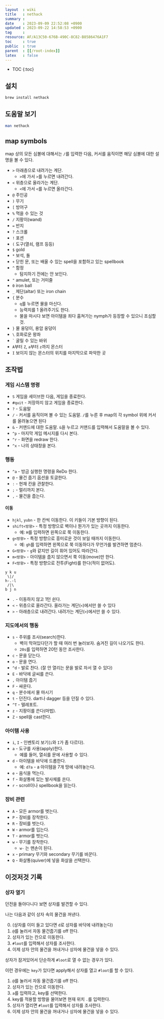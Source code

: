```yaml
---
layout  : wiki
title   : nethack
summary : 
date    : 2023-09-09 22:52:08 +0900
updated : 2023-09-22 14:58:53 +0900
tag     : 
resource: AF/A13C50-676B-490C-8C82-B8586476A1F7
toc     : true
public  : true
parent  : [[/root-index]]
latex   : false
---
```

* TOC
{:toc}

## 설치

```bash
brew install nethack
```

## 도움말 보기

```bash
man nethack
```

## map symbols

map 상의 모든 심볼에 대해서는 `/`를 입력한 다음, 커서를 움직이면 해당 심볼에 대한 설명을 볼 수 있다.

- `>` 아래층으로 내려가는 계단.
    - `>`에 가서 `>`를 누르면 내려간다.
- `<` 위층으로 올라가는 계단.
    - `<`에 가서 `<`를 누르면 올라간다.
- `@` 주인공
- `)` 무기
- `[` 방어구
- `%` 먹을 수 있는 것
- `/` 지팡이(wand)
- `=` 반지
- `?` 스크롤
- `!` 포션
- `(` 도구(열쇠, 램프 등등)
- `$` gold
- `*` 보석, 돌
- `+` 닫힌 문, 또는 배울 수 있는 spell을 포함하고 있는 spellbook
- `^` 함정
    - 탐지하기 전에는 안 보인다.
- `"` amulet, 또는 거미줄
- `0` iron ball
- `_` 제단(altar) 또는 iron chain
- `{` 분수
    - `q`를 누르면 물을 마신다.
    - 능력치를 1 올려주기도 한다.
    - 물을 마시다 보면 아이템을 죄다 훔쳐가는 nymph가 등장할 수 있으니 조심할 것.
- `}` 물 웅덩이, 용암 웅덩이
- `\` 호화로운 왕좌
- ``` ` ``` 굴릴 수 있는 바위
- `A`부터 `Z`, `a`부터 `z`까지 몬스터
- `I` 보이지 않는 몬스터의 위치를 마지막으로 파악한 곳

## 조작법

### 게임 시스템 명령

- `S` 게임을 세이브한 다음, 게임을 종료한다.
- `#quit` - 저장하지 않고 게임을 종료한다.
- `?` - 도움말
- `/` - 커서를 움직이며 볼 수 있는 도움말. `/`를 누른 후 map의 각 symbol 위에 커서를 올려놓으면 된다
- `&` - 커맨드에 대한 도움말. `&`을 누르고 커맨드를 입력해서 도움말을 볼 수 있다.
- `^p` - 마지막 게임 메시지를 다시 본다.
- `^r` - 화면을 redraw 한다.
- `^x` - 나의 상태창을 본다.

### 행동

- `^a` - 방금 실행한 명령을 ReDo 한다.
- `@` - 물건 줍기 옵션을 토글한다.
- `:` - 현재 칸을 관찰한다.
- `;` - 멀리까지 본다.
- `,` - 물건을 줍는다.

#### 이동

- `hjkl`, `yubn` - 한 칸씩 이동한다. 이 키들이 기본 방향이 된다.
- `shift<방향>` - 특정 방향으로 벽이나 뭔가가 있는 곳까지 이동한다.
    - 예: `H`를 입력하면 왼쪽으로 쭉 이동한다.
- `g<방향>` - 특정 방향으로 흥미로운 것이 보일 때까지 이동한다.
    - 예: `gh`를 입력하면 왼쪽으로 쭉 이동하다가 무언가를 발견하면 멈춘다.
- `G<방향>` - `g`와 같지만 길이 휘어 있어도 따라간다.
- `m<방향>` - 아이템을 줍지 않으면서 쭉 이동(move)만 한다.
- `F<방향>` - 특정 방향으로 전투(Fight)를 한다(적이 없어도).

```
y k u
 \|/
h-.-l
 /|\
b j n
```

- `.` - 이동하지 않고 1턴 쉰다.
- `<` - 위층으로 올라간다. 올라가는 계단(`<`)에서만 쓸 수 있다
- `>` - 아래층으로 내려간다. 내려가는 계단(`>`)에서만 쓸 수 있다.

### 지도에서의 행동

- `s` - 주위를 조사(search)한다.
    - 벽이 막혀있다던가 할 때 여러 번 눌러보자. 숨겨진 길이 나오기도 한다.
    - `20s`를 입력하면 20턴 동안 조사한다.
- `c` - 문을 닫는다.
- `o` - 문을 연다.
- `^d` - 발로 찬다. (잘 안 열리는 문을 발로 차서 열 수 있다)
- `E` - 바닥에 글씨를 쓴다.
- `,` 아이템 줍기
- `F` - 싸운다.
- `q` - 분수에서 물 마시기
- `t` - 던진다. dart나 dagger 등을 던질 수 있다.
- `^T` - 텔레포트.
- `z` - 지팡이를 쓴다(마법).
- `Z` - spell을 cast한다.

### 아이템 사용

- `i`, `I` - 인벤토리 보기(`i`와 `I`가 좀 다르다).
- `a` - 도구를 사용(apply)한다.
    - 예를 들어, 열쇠를 문에 사용할 수 있다.
- `d` - 아이템을 바닥에 드롭한다.
    - 예: `d7a` - a 아이템을 7개 땅에 내려놓는다.
- `e` - 음식을 먹는다.
- `f` - 화살통에 있는 발사체를 쏜다.
- `r` - scroll이나 spellbook을 읽는다.

### 장비 관련

- `A` - 모든 armor를 벗는다.
- `P` - 장비를 장착한다.
- `R` - 장비를 벗는다.
- `W` - armor를 입는다.
- `T` - armor를 벗는다.
- `w` - 무기를 장착한다.
    - `w-` 는 맨손이 된다.
- `x` - primary 무기와 secondary 무기를 바꾼다.
- `Q` - 화살통(quiver)에 넣을 화살을 선택한다.

## 이것저것 기록

### 상자 열기

던전을 돌아다니다 보면 상자를 발견할 수 있다.

나는 다음과 같이 상자 속의 물건을 꺼낸다.

0. (상자를 이미 들고 있다면 `d`로 상자를 바닥에 내려놓는다)
1. `@`를 눌러서 자동 물건줍기를 off 한다.
2. 상자가 있는 칸으로 이동한다.
3. `#loot`를 입력해서 상자를 조사한다.
4. 이제 상자 안의 물건을 꺼내거나 상자에 물건을 넣을 수 있다.

상자가 잠겨있어서 단순하게 `#loot`로 열 수 없는 경우가 있다.

이런 경우에는 `key`가 있다면 apply해서 상자를 열고 `#loot`를 할 수 있다.

1. `@`를 눌러서 자동 물건줍기를 off 한다.
2. 상자가 있는 칸으로 이동한다.
3. `a`를 입력하고, key를 선택한다.
4. key를 적용할 방향을 물어보면 현재 위치 `.`를 입력한다.
5. 상자가 열리면 `#loot`를 입력해서 상자를 조사한다.
6. 이제 상자 안의 물건을 꺼내거나 상자에 물건을 넣을 수 있다.

